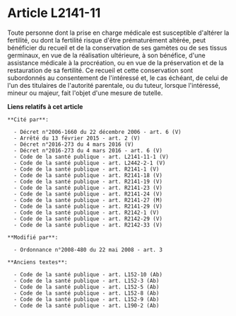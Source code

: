 # Article L2141-11

Toute personne dont la prise en charge médicale est susceptible d'altérer la fertilité, ou dont la fertilité risque d'être
prématurément altérée, peut bénéficier du recueil et de la conservation de ses gamètes ou de ses tissus germinaux, en vue de
la réalisation ultérieure, à son bénéfice, d'une assistance médicale à la procréation, ou en vue de la préservation et de la
restauration de sa fertilité. Ce recueil et cette conservation sont subordonnés au consentement de l'intéressé et, le cas
échéant, de celui de l'un des titulaires de l'autorité parentale, ou du tuteur, lorsque l'intéressé, mineur ou majeur, fait
l'objet d'une mesure de tutelle.

**Liens relatifs à cet article**

	**Cité par**:

	  - Décret n°2006-1660 du 22 décembre 2006 - art. 6 (V)
	  - Arrêté du 13 février 2015 - art. 2 (V)
	  - Décret n°2016-273 du 4 mars 2016 (V)
	  - Décret n°2016-273 du 4 mars 2016 - art. 6 (V)
	  - Code de la santé publique - art. L2141-11-1 (V)
	  - Code de la santé publique - art. L2442-2-1 (V)
	  - Code de la santé publique - art. R2141-1 (V)
	  - Code de la santé publique - art. R2141-18 (V)
	  - Code de la santé publique - art. R2141-19 (V)
	  - Code de la santé publique - art. R2141-23 (V)
	  - Code de la santé publique - art. R2141-24 (V)
	  - Code de la santé publique - art. R2141-27 (M)
	  - Code de la santé publique - art. R2141-29 (V)
	  - Code de la santé publique - art. R2142-1 (V)
	  - Code de la santé publique - art. R2142-29 (V)
	  - Code de la santé publique - art. R2142-33 (V)

	**Modifié par**:

	  - Ordonnance n°2008-480 du 22 mai 2008 - art. 3

	**Anciens textes**:

	  - Code de la santé publique - art. L152-10 (Ab)
	  - Code de la santé publique - art. L152-3 (Ab)
	  - Code de la santé publique - art. L152-5 (Ab)
	  - Code de la santé publique - art. L152-8 (Ab)
	  - Code de la santé publique - art. L152-9 (Ab)
	  - Code de la santé publique - art. L190-2 (Ab)
